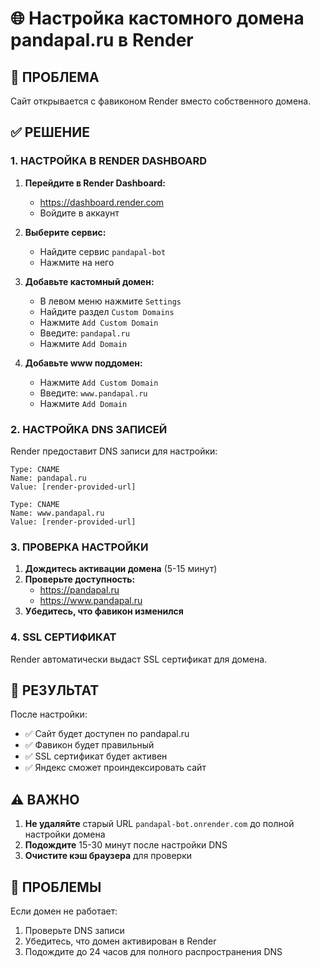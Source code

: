 # 🌐 Настройка кастомного домена pandapal.ru в Render

## 🚨 ПРОБЛЕМА
Сайт открывается с фавиконом Render вместо собственного домена.

## ✅ РЕШЕНИЕ

### 1. НАСТРОЙКА В RENDER DASHBOARD

1. **Перейдите в Render Dashboard:**
   - https://dashboard.render.com
   - Войдите в аккаунт

2. **Выберите сервис:**
   - Найдите сервис `pandapal-bot`
   - Нажмите на него

3. **Добавьте кастомный домен:**
   - В левом меню нажмите `Settings`
   - Найдите раздел `Custom Domains`
   - Нажмите `Add Custom Domain`
   - Введите: `pandapal.ru`
   - Нажмите `Add Domain`

4. **Добавьте www поддомен:**
   - Нажмите `Add Custom Domain`
   - Введите: `www.pandapal.ru`
   - Нажмите `Add Domain`

### 2. НАСТРОЙКА DNS ЗАПИСЕЙ

Render предоставит DNS записи для настройки:

```
Type: CNAME
Name: pandapal.ru
Value: [render-provided-url]

Type: CNAME  
Name: www.pandapal.ru
Value: [render-provided-url]
```

### 3. ПРОВЕРКА НАСТРОЙКИ

1. **Дождитесь активации домена** (5-15 минут)
2. **Проверьте доступность:**
   - https://pandapal.ru
   - https://www.pandapal.ru
3. **Убедитесь, что фавикон изменился**

### 4. SSL СЕРТИФИКАТ

Render автоматически выдаст SSL сертификат для домена.

## 🎯 РЕЗУЛЬТАТ

После настройки:
- ✅ Сайт будет доступен по pandapal.ru
- ✅ Фавикон будет правильный
- ✅ SSL сертификат будет активен
- ✅ Яндекс сможет проиндексировать сайт

## ⚠️ ВАЖНО

1. **Не удаляйте** старый URL `pandapal-bot.onrender.com` до полной настройки домена
2. **Подождите** 15-30 минут после настройки DNS
3. **Очистите кэш браузера** для проверки

## 🔧 ПРОБЛЕМЫ

Если домен не работает:
1. Проверьте DNS записи
2. Убедитесь, что домен активирован в Render
3. Подождите до 24 часов для полного распространения DNS
